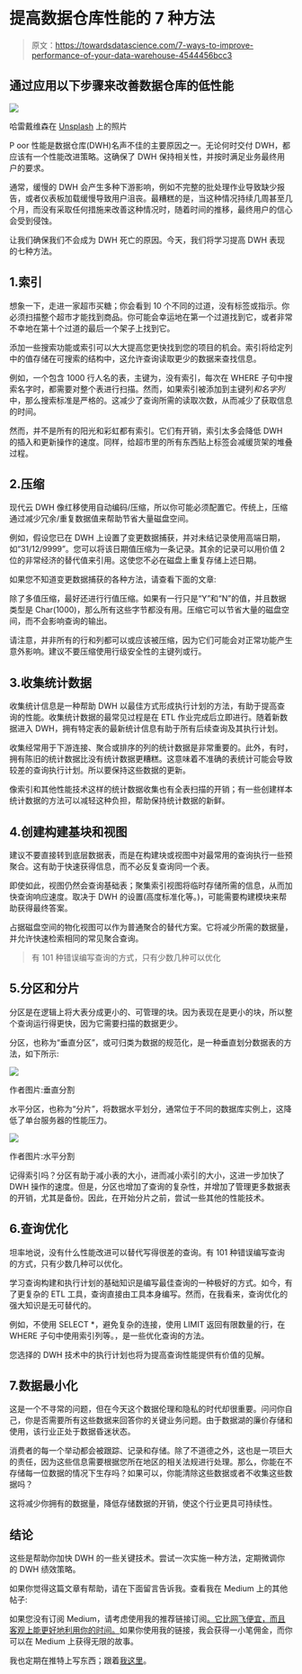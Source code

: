 # 提高数据仓库性能的 7 种方法

> 原文：<https://towardsdatascience.com/7-ways-to-improve-performance-of-your-data-warehouse-4544456bcc3>

## 通过应用以下步骤来改善数据仓库的低性能

![](img/fdc516314284eb539c3461df5d2c377a.png)

哈雷戴维森在 [Unsplash](https://unsplash.com?utm_source=medium&utm_medium=referral) 上的照片

P oor 性能是数据仓库(DWH)名声不佳的主要原因之一。无论何时交付 DWH，都应该有一个性能改进策略。这确保了 DWH 保持相关性，并按时满足业务最终用户的要求。

通常，缓慢的 DWH 会产生多种下游影响，例如不完整的批处理作业导致缺少报告，或者仪表板加载缓慢导致用户沮丧。最糟糕的是，当这种情况持续几周甚至几个月，而没有采取任何措施来改善这种情况时，随着时间的推移，最终用户的信心会受到侵蚀。

让我们确保我们不会成为 DWH 死亡的原因。今天，我们将学习提高 DWH 表现的七种方法。

## 1.索引

想象一下，走进一家超市买糖；你会看到 10 个不同的过道，没有标签或指示。你必须扫描整个超市才能找到商品。你可能会幸运地在第一个过道找到它，或者非常不幸地在第十个过道的最后一个架子上找到它。

添加一些搜索功能或索引可以大大提高您更快找到您的项目的机会。索引将给定列中的值存储在可搜索的结构中，这允许查询读取更少的数据来查找信息。

例如，一个包含 1000 行人名的表，主键为，没有索引，每次在 WHERE 子句中搜索名字时，都需要对整个表进行扫描。然而，如果索引被添加到主键列*和名字列*中，那么搜索标准是严格的。这减少了查询所需的读取次数，从而减少了获取信息的时间。

然而，并不是所有的阳光和彩虹都有索引。它们有开销，索引太多会降低 DWH 的插入和更新操作的速度。同样，给超市里的所有东西贴上标签会减缓货架的堆叠过程。

## 2.压缩

现代云 DWH 像红移使用自动编码/压缩，所以你可能必须配置它。传统上，压缩通过减少冗余/重复数据值来帮助节省大量磁盘空间。

例如，假设您已在 DWH 上设置了变更数据捕获，并对未结记录使用高端日期，如“31/12/9999”。您可以将该日期值压缩为一条记录。其余的记录可以用价值 2 位的非常经济的替代值来引用。这使您不必在磁盘上重复存储上述日期。

如果您不知道变更数据捕获的各种方法，请查看下面的文章:

[](https://medium.com/geekculture/6-different-types-of-slowly-changing-dimensions-and-how-to-apply-them-b152ef908d4e)  

除了多值压缩，最好还进行行值压缩。如果有一行只是“Y”和“N”的值，并且数据类型是 Char(1000)，那么所有这些字节都没有用。压缩它可以节省大量的磁盘空间，而不会影响查询的输出。

请注意，并非所有的行和列都可以或应该被压缩，因为它们可能会对正常功能产生意外影响。建议不要压缩使用行级安全性的主键列或行。

## 3.收集统计数据

收集统计信息是一种帮助 DWH 以最佳方式形成执行计划的方法，有助于提高查询的性能。收集统计数据的最常见过程是在 ETL 作业完成后立即进行。随着新数据进入 DWH，拥有特定表的最新统计信息有助于所有后续查询及其执行计划。

收集经常用于下游连接、聚合或排序的列的统计数据是非常重要的。此外，有时，拥有陈旧的统计数据比没有统计数据更糟糕。这意味着不准确的表统计可能会导致较差的查询执行计划。所以要保持这些数据的更新。

像索引和其他性能技术这样的统计数据收集也有全表扫描的开销；有一些创建样本统计数据的方法可以减轻这种负担，帮助保持统计数据的新鲜。

## 4.创建构建基块和视图

建议不要直接转到底层数据表，而是在构建块或视图中对最常用的查询执行一些预聚合。这有助于快速获得信息，而不必反复查询同一个表。

即使如此，视图仍然会查询基础表；聚集索引视图将临时存储所需的信息，从而加快查询响应速度。取决于 DWH 的设置(高度标准化等。)，可能需要构建模块来帮助获得最终答案。

占据磁盘空间的物化视图可以作为普通聚合的替代方案。它将减少所需的数据量，并允许快速检索相同的常见聚合查询。

> 有 101 种错误编写查询的方式，只有少数几种可以优化

## 5.分区和分片

分区是在逻辑上将大表分成更小的、可管理的块。因为表现在是更小的块，所以整个查询运行得更快，因为它需要扫描的数据更少。

分区，也称为“垂直分区”，或可归类为数据的规范化，是一种垂直划分数据表的方法，如下所示:

![](img/e947520824b123e6cc14c87208d7638b.png)

作者图片:垂直分割

水平分区，也称为“分片”，将数据水平划分，通常位于不同的数据库实例上，这降低了单台服务器的性能压力。

![](img/ea0a827b456602b0da981404d0a48c33.png)

作者图片:水平分割

记得索引吗？分区有助于减小表的大小，进而减小索引的大小，这进一步加快了 DWH 操作的速度。但是，分区也增加了查询的复杂性，并增加了管理更多数据表的开销，尤其是备份。因此，在开始分片之前，尝试一些其他的性能技术。

## 6.查询优化

坦率地说，没有什么性能改进可以替代写得很差的查询。有 101 种错误编写查询的方式，只有少数几种可以优化。

学习查询构建和执行计划的基础知识是编写最佳查询的一种极好的方式。如今，有了更复杂的 ETL 工具，查询直接由工具本身编写。然而，在我看来，查询优化的强大知识是无可替代的。

例如，不使用 SELECT *，避免复杂的连接，使用 LIMIT 返回有限数量的行，在 WHERE 子句中使用索引列等。，是一些优化查询的方法。

您选择的 DWH 技术中的执行计划也将为提高查询性能提供有价值的见解。

## 7.数据最小化

这是一个不寻常的问题，但在今天这个数据伦理和隐私的时代却很重要。问问你自己，你是否需要所有这些数据来回答你的关键业务问题。由于数据湖的廉价存储和使用，该行业正处于数据昏迷状态。

消费者的每一个举动都会被跟踪、记录和存储。除了不道德之外，这也是一项巨大的责任，因为这些信息需要根据您所在地区的相关法规进行处理。那么，你能在不存储每一位数据的情况下生存吗？如果可以，你能清除这些数据或者不收集这些数据吗？

这将减少你拥有的数据量，降低存储数据的开销，使这个行业更具可持续性。

## 结论

这些是帮助你加快 DWH 的一些关键技术。尝试一次实施一种方法，定期微调你的 DWH 绩效策略。

如果你觉得这篇文章有帮助，请在下面留言告诉我。查看我在 Medium 上的其他帖子:

[](/how-to-create-a-data-warehouse-in-5-important-steps-95a8f893a3fd)  

如果您没有订阅 Medium，请考虑使用我的推荐链接订阅[。它比网飞便宜，而且客观上能更好地利用你的时间。](https://hanzalaqureshi.medium.com/membership)如果你使用我的链接，我会获得一小笔佣金，而你可以在 Medium 上获得无限的故事。

我也定期在推特上写东西；跟着[我这里](https://twitter.com/hanzalaqureshi_)。